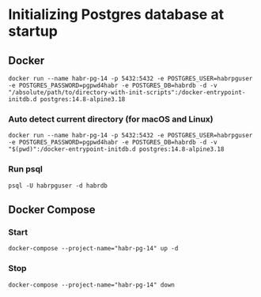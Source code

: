 # Initializing Postgres database at startup

## Docker
```shell
docker run --name habr-pg-14 -p 5432:5432 -e POSTGRES_USER=habrpguser -e POSTGRES_PASSWORD=pgpwd4habr -e POSTGRES_DB=habrdb -d -v "/absolute/path/to/directory-with-init-scripts":/docker-entrypoint-initdb.d postgres:14.8-alpine3.18
```

### Auto detect current directory (for macOS and Linux)
```shell
docker run --name habr-pg-14 -p 5432:5432 -e POSTGRES_USER=habrpguser -e POSTGRES_PASSWORD=pgpwd4habr -e POSTGRES_DB=habrdb -d -v "$(pwd)":/docker-entrypoint-initdb.d postgres:14.8-alpine3.18
```

### Run psql
```shell
psql -U habrpguser -d habrdb
```

## Docker Compose
### Start
```shell
docker-compose --project-name="habr-pg-14" up -d
```

### Stop
```shell
docker-compose --project-name="habr-pg-14" down
```
